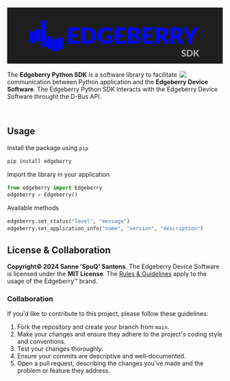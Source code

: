 ![Edgeberry Banner](https://raw.githubusercontent.com/Edgeberry/.github/main/brand/Edgeberry_banner_SDK.png)

<img src="https://s3.dualstack.us-east-2.amazonaws.com/pythondotorg-assets/media/community/logos/python-logo-only.png" align="right" width="20%"/>

The **Edgeberry Python SDK** is a software library to facilitate communication between Python application and the **Edgeberry Device Software**. The Edgeberry Python SDK interacts with the Edgeberry Device Software throught the D-Bus API.

<br clear="right"/>

## Usage
Install the package using `pip`
```sh
pip install edgeberry
```
Import the library in your application
```python
from edgeberry import Edgeberry
edgeberry = Edgeberry()
```
Available methods
```python
edgeberry.set_status("level", "message")
edgeberry.set_application_info("name", "version", "description")
```

## License & Collaboration
**Copyright© 2024 Sanne 'SpuQ' Santens**. The Edgeberry Device Software is licensed under the **MIT License**. The [Rules & Guidelines](https://github.com/Edgeberry/.github/blob/main/brand/Edgeberry_Trademark_Rules_and_Guidelines.md) apply to the usage of the Edgeberry™ brand.

### Collaboration

If you'd like to contribute to this project, please follow these guidelines:
1. Fork the repository and create your branch from `main`.
2. Make your changes and ensure they adhere to the project's coding style and conventions.
3. Test your changes thoroughly.
4. Ensure your commits are descriptive and well-documented.
5. Open a pull request, describing the changes you've made and the problem or feature they address.